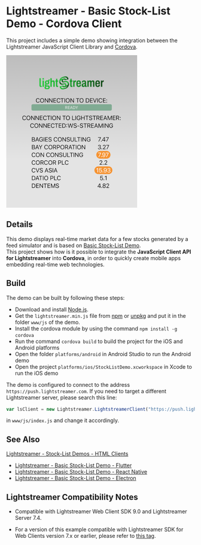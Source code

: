 # Lightstreamer - Basic Stock-List Demo - Cordova Client

This project includes a simple demo showing integration between the Lightstreamer JavaScript Client Library and [Cordova](https://cordova.apache.org).

<!-- START DESCRIPTION lightstreamer-example-stocklist-client-cordova -->

![Demo ScreenShot](screenshot-cordova.png)<br>

## Details

This demo displays real-time market data for a few stocks generated by a feed simulator and is based on [Basic Stock-List Demo](https://github.com/Lightstreamer/Lightstreamer-example-StockList-client-javascript#basic-stock-list-demo---html-client). <br>
This project shows how is it possible to integrate the <b>JavaScript Client API for Lightstreamer</b> into <b>Cordova</b>, in order to quickly create mobile apps embedding real-time web technologies.

<!-- END DESCRIPTION lightstreamer-example-stocklist-client-cordova -->

## Build

The demo can be built by following these steps:

* Download and install [Node.js](https://nodejs.org/). 
* Get the `lightstreamer.min.js` file from [npm](https://www.npmjs.com/package/lightstreamer-client-web) or [unpkg](https://unpkg.com/lightstreamer-client-web/lightstreamer.min.js) and put it in the folder `www/js` of the demo.
* Install the cordova module by using the command `npm install -g cordova`
* Run the command `cordova build` to build the project for the iOS and Android platforms
* Open the folder `platforms/android` in Android Studio to run the Android demo
* Open the project `platforms/ios/StockListDemo.xcworkspace` in Xcode to run the iOS demo

The demo is configured to connect to the address `https://push.lightstreamer.com`. If you need to target a different Lightstreamer server, please search this line:
```js
var lsClient = new Lightstreamer.LightstreamerClient("https://push.lightstreamer.com","DEMO");
```
in `www/js/index.js` and change it accordingly.<br>

## See Also

 [Lightstreamer - Stock-List Demos - HTML Clients](https://github.com/Lightstreamer/Lightstreamer-example-StockList-client-javascript#basic-stock-list-demo---html-client)
* [Lightstreamer - Basic Stock-List Demo - Flutter](https://github.com/Lightstreamer/Lightstreamer-example-StockList-client-flutter)
* [Lightstreamer - Basic Stock-List Demo - React Native](https://github.com/Lightstreamer/Lightstreamer-example-StockList-client-reactnative)
* [Lightstreamer - Basic Stock-List Demo - Electron](https://github.com/Lightstreamer/Lightstreamer-example-StockList-client-electron)

## Lightstreamer Compatibility Notes

* Compatible with Lightstreamer Web Client SDK 9.0 and Lightstreamer Server 7.4.

* For a version of this example compatible with Lightstreamer SDK for Web Clients version 7.x or earlier, please refer to [this tag](https://github.com/Lightstreamer/Lightstreamer-example-StockList-client-cordova/releases/tag/latest-for-client-7.x).
